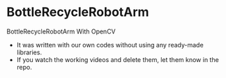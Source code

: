 # BottleRecycleRobotArm
 BottleRecycleRobotArm With OpenCV
 - It was written with our own codes without using any ready-made libraries.
 - If you watch the working videos and delete them, let them know in the repo.
